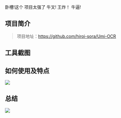 卧槽!这个  项目太强了
牛叉!
王炸！
牛逼!

## 项目简介

>项目地址：https://github.com/hiroi-sora/Umi-OCR


## 工具截图

## 如何使用及特点

 ![](https://img.shields.io/github/downloads/hiroi-sora/Umi-OCR/total?style=flat-square)

## 总结

 ![](https://img.shields.io/github/stars/hiroi-sora/Umi-OCR?style=flat-square)

